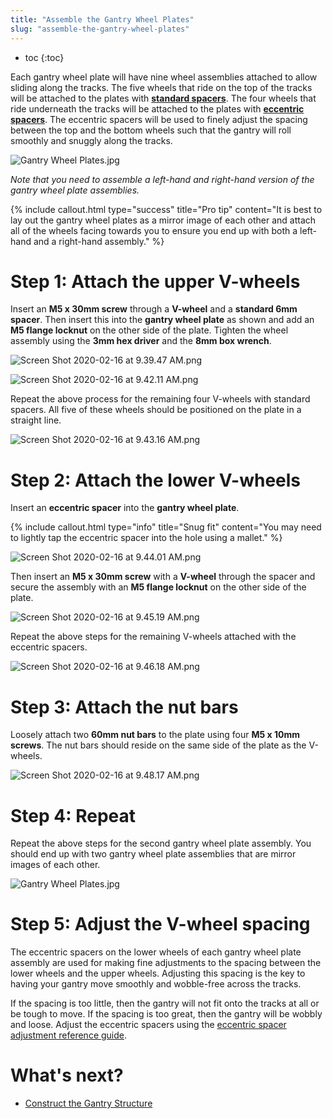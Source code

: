 ```yaml
---
title: "Assemble the Gantry Wheel Plates"
slug: "assemble-the-gantry-wheel-plates"
---
```


* toc
{:toc}

Each gantry wheel plate will have nine wheel assemblies attached to allow sliding along the tracks. The five wheels that ride on the top of the tracks will be attached to the plates with **[standard spacers](../../Extras/bom/fasteners-and-hardware.md#m5-x-6mm-spacers)**. The four wheels that ride underneath the tracks will be attached to the plates with **[eccentric spacers](../../Extras/bom/fasteners-and-hardware.md#m5-x-6mm-eccentric-spacers)**. The eccentric spacers will be used to finely adjust the spacing between the top and the bottom wheels such that the gantry will roll smoothly and snuggly along the tracks.

![Gantry Wheel Plates.jpg](_images/Gantry_Wheel_Plates.jpg)

_Note that you need to assemble a left-hand and right-hand version of the gantry wheel plate assemblies._



{%
include callout.html
type="success"
title="Pro tip"
content="It is best to lay out the gantry wheel plates as a mirror image of each other and attach all of the wheels facing towards you to ensure you end up with both a left-hand and a right-hand assembly."
%}

# Step 1: Attach the upper V-wheels
Insert an **M5 x 30mm screw** through a **V-wheel** and a **standard 6mm spacer**. Then insert this into the **gantry wheel plate** as shown and add an **M5 flange locknut** on the other side of the plate. Tighten the wheel assembly using the **3mm hex driver** and the **8mm box wrench**.

![Screen Shot 2020-02-16 at 9.39.47 AM.png](_images/Screen_Shot_2020-02-16_at_9.39.47_AM.png)



![Screen Shot 2020-02-16 at 9.42.11 AM.png](_images/Screen_Shot_2020-02-16_at_9.42.11_AM.png)

Repeat the above process for the remaining four V-wheels with standard spacers. All five of these wheels should be positioned on the plate in a straight line.

![Screen Shot 2020-02-16 at 9.43.16 AM.png](_images/Screen_Shot_2020-02-16_at_9.43.16_AM.png)

# Step 2: Attach the lower V-wheels
Insert an **eccentric spacer** into the **gantry wheel plate**.

{%
include callout.html
type="info"
title="Snug fit"
content="You may need to lightly tap the eccentric spacer into the hole using a mallet."
%}



![Screen Shot 2020-02-16 at 9.44.01 AM.png](_images/Screen_Shot_2020-02-16_at_9.44.01_AM.png)

Then insert an **M5 x 30mm screw** with a **V-wheel** through the spacer and secure the assembly with an **M5 flange locknut** on the other side of the plate.

![Screen Shot 2020-02-16 at 9.45.19 AM.png](_images/Screen_Shot_2020-02-16_at_9.45.19_AM.png)

Repeat the above steps for the remaining V-wheels attached with the eccentric spacers.

![Screen Shot 2020-02-16 at 9.46.18 AM.png](_images/Screen_Shot_2020-02-16_at_9.46.18_AM.png)

# Step 3: Attach the nut bars
Loosely attach two **60mm nut bars** to the plate using four **M5 x 10mm screws**. The nut bars should reside on the same side of the plate as the V-wheels.

![Screen Shot 2020-02-16 at 9.48.17 AM.png](_images/Screen_Shot_2020-02-16_at_9.48.17_AM.png)

# Step 4: Repeat
Repeat the above steps for the second gantry wheel plate assembly. You should end up with two gantry wheel plate assemblies that are mirror images of each other.

![Gantry Wheel Plates.jpg](_images/Gantry_Wheel_Plates_02.jpg)

# Step 5: Adjust the V-wheel spacing

The eccentric spacers on the lower wheels of each gantry wheel plate assembly are used for making fine adjustments to the spacing between the lower wheels and the upper wheels. Adjusting this spacing is the key to having your gantry move smoothly and wobble-free across the tracks.

If the spacing is too little, then the gantry will not fit onto the tracks at all or be tough to move. If the spacing is too great, then the gantry will be wobbly and loose. Adjust the eccentric spacers using the [eccentric spacer adjustment reference guide](../../Extras/reference/eccentric-spacer-adjustment.md).

# What's next?

 * [Construct the Gantry Structure](construct-the-gantry-structure.md)

